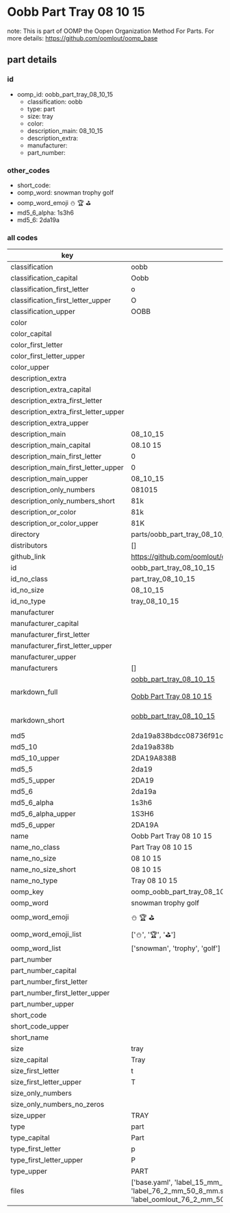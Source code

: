 # Oobb Part Tray 08 10 15  

note: This is part of OOMP the Oopen Organization Method For Parts. For more details: https://github.com/oomlout/oomp_base

##  part details





### id
* oomp_id: oobb_part_tray_08_10_15
  * classification: oobb
  * type: part
  * size: tray
  * color: 
  * description_main: 08_10_15
  * description_extra: 
  * manufacturer: 
  * part_number: 

### other_codes
* short_code: 
* oomp_word: snowman trophy golf
* oomp_word_emoji :snowman: :trophy: :golf:
* md5_6_alpha: 1s3h6
* md5_6: 2da19a

### all codes 
| key | value |  
| --- | --- |  
| classification | oobb |  
| classification_capital | Oobb |  
| classification_first_letter | o |  
| classification_first_letter_upper | O |  
| classification_upper | OOBB |  
| color |  |  
| color_capital |  |  
| color_first_letter |  |  
| color_first_letter_upper |  |  
| color_upper |  |  
| description_extra |  |  
| description_extra_capital |  |  
| description_extra_first_letter |  |  
| description_extra_first_letter_upper |  |  
| description_extra_upper |  |  
| description_main | 08_10_15 |  
| description_main_capital | 08.10 15 |  
| description_main_first_letter | 0 |  
| description_main_first_letter_upper | 0 |  
| description_main_upper | 08_10_15 |  
| description_only_numbers | 081015 |  
| description_only_numbers_short | 81k |  
| description_or_color | 81k |  
| description_or_color_upper | 81K |  
| directory | parts/oobb_part_tray_08_10_15 |  
| distributors | [] |  
| github_link | https://github.com/oomlout/oomlout_oomp_part_src/tree/main/parts/oobb_part_tray_08_10_15/working |  
| id | oobb_part_tray_08_10_15 |  
| id_no_class | part_tray_08_10_15 |  
| id_no_size | 08_10_15 |  
| id_no_type | tray_08_10_15 |  
| manufacturer |  |  
| manufacturer_capital |  |  
| manufacturer_first_letter |  |  
| manufacturer_first_letter_upper |  |  
| manufacturer_upper |  |  
| manufacturers | [] |  
| markdown_full | [oobb_part_tray_08_10_15](https://github.com/oomlout/oomlout_oomp_part_src/tree/main/parts/oobb_part_tray_08_10_15/working)<br>[](https://github.com/oomlout/oomlout_oomp_part_src/tree/main/parts/oobb_part_tray_08_10_15/working)<br>[Oobb Part Tray 08 10 15](https://github.com/oomlout/oomlout_oomp_part_src/tree/main/parts/oobb_part_tray_08_10_15/working)<br><br> |  
| markdown_short | [oobb_part_tray_08_10_15](https://github.com/oomlout/oomlout_oomp_part_src/tree/main/parts/oobb_part_tray_08_10_15/working)<br><br> |  
| md5 | 2da19a838bdcc08736f91c7645d47ce0 |  
| md5_10 | 2da19a838b |  
| md5_10_upper | 2DA19A838B |  
| md5_5 | 2da19 |  
| md5_5_upper | 2DA19 |  
| md5_6 | 2da19a |  
| md5_6_alpha | 1s3h6 |  
| md5_6_alpha_upper | 1S3H6 |  
| md5_6_upper | 2DA19A |  
| name | Oobb Part Tray 08 10 15 |  
| name_no_class | Part Tray 08 10 15 |  
| name_no_size | 08 10 15 |  
| name_no_size_short | 08 10 15 |  
| name_no_type | Tray 08 10 15 |  
| oomp_key | oomp_oobb_part_tray_08_10_15 |  
| oomp_word | snowman trophy golf |  
| oomp_word_emoji | :snowman: :trophy: :golf: |  
| oomp_word_emoji_list | [':snowman:', ':trophy:', ':golf:'] |  
| oomp_word_list | ['snowman', 'trophy', 'golf'] |  
| part_number |  |  
| part_number_capital |  |  
| part_number_first_letter |  |  
| part_number_first_letter_upper |  |  
| part_number_upper |  |  
| short_code |  |  
| short_code_upper |  |  
| short_name |  |  
| size | tray |  
| size_capital | Tray |  
| size_first_letter | t |  
| size_first_letter_upper | T |  
| size_only_numbers |  |  
| size_only_numbers_no_zeros |  |  
| size_upper | TRAY |  
| type | part |  
| type_capital | Part |  
| type_first_letter | p |  
| type_first_letter_upper | P |  
| type_upper | PART |  
| files | ['base.yaml', 'label_15_mm_30_mm.pdf', 'label_15_mm_30_mm.svg', 'label_76_2_mm_50_8_mm.pdf', 'label_76_2_mm_50_8_mm.svg', 'label_oomlout_76_2_mm_50_8_mm.pdf', 'label_oomlout_76_2_mm_50_8_mm.svg', 'readme.md', 'working.json', 'working.yaml'] |  

